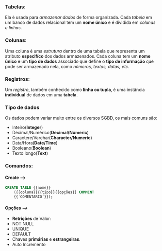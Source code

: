 ### Tabelas: 
Ela é usada para *armazenar dados* de forma organizada.
Cada *tabela* em um banco de dados relacional tem um **nome único** e é dividida em *colunas e linhas*.

### Colunas:
Uma coluna é uma *estrutura* dentro de uma tabela que representa um atributo **especifíco** dos dados armazenados.
Cada coluna tem um **nome único** e um **tipo de dados** associado que define o **tipo de informação** que pode ser armazenado nela, como *números, textos, datas, etc.*

### Registros:
Um *registro*, também conhecido como **linha ou tupla**, é uma instância **individual** de dados em uma **tabela**.

### Tipo de dados
Os dados podem variar muito entre os diversos SGBD, os mais comuns são:
-  Inteiro(**Integer**)
- Decimal/Numérico(**Decimal/Numeric**)
- Caractere/Varchar(**Character/Numeric**)
- Data/Hora(**Date/Time**)
- Booleano(**Boolean**)
- Texto longo(**Text**)
### Comandos:

#### Create -->
```sql
CREATE TABLE {{nome}}
	({{coluna}}{{tipo}}{{opções}} COMMENT
	{{´COMENTARIO´}});
```

#### Opções -->
- **Retrições** de Valor:
- NOT NULL
- UNIQUE 
- DEFAULT 
- Chaves **primárias** e **estrangeiras**.
- Auto Incremento
### 
